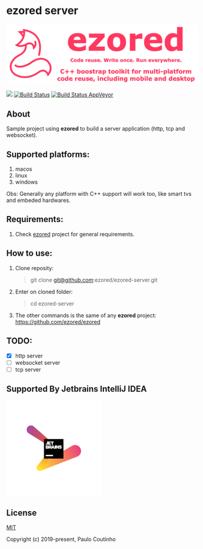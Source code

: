 # ezored server

![](extras/images/doc-logo.png)

![](https://img.shields.io/github/repo-size/ezored/ezored-server.svg)
[![Build Status](https://travis-ci.com/ezored/ezored-server.svg?branch=master)](https://travis-ci.com/ezored/ezored-server)
[![Build Status AppVeyor](https://ci.appveyor.com/api/projects/status/github/ezored/ezored-server?svg=true)](https://ci.appveyor.com/project/PauloCoutinho/ezored-server)

## About

Sample project using **ezored** to build a server application (http, tcp and websocket).

## Supported platforms:

1. macos
2. linux
3. windows

Obs: Generally any platform with C++ support will work too, like smart tvs and embeded hardwares.

## Requirements:

1. Check [ezored](https://github.com/ezored/ezored) project for general requirements.

## How to use:

1. Clone reposity:  
    > git clone git@github.com:ezored/ezored-server.git

2. Enter on cloned folder:  
    > cd ezored-server

3. The other commands is the same of any **ezored** project:  
    https://github.com/ezored/ezored    

## TODO:

- [X] http server
- [ ] websocket server
- [ ] tcp server

## Supported By Jetbrains IntelliJ IDEA

![Supported By Jetbrains IntelliJ IDEA](extras/images/jetbrains-logo.png "Supported By Jetbrains IntelliJ IDEA")

## License

[MIT](http://opensource.org/licenses/MIT)

Copyright (c) 2019-present, Paulo Coutinho
